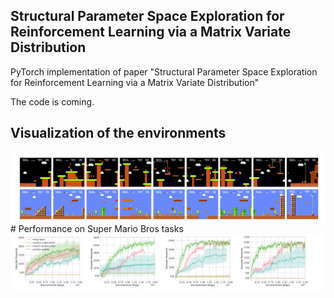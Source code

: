## Structural Parameter Space Exploration for Reinforcement Learning via a Matrix Variate Distribution

PyTorch implementation of paper "Structural Parameter Space Exploration for
Reinforcement Learning via a Matrix Variate
Distribution"

The code is coming.
## Visualization of the environments
<img src="file/mario.png" width="1000" align="middle"/>
<br>
#  Performance on Super Mario Bros tasks
<img src="file/mario_score.png" width="1000" align="middle"/>
<br>
